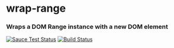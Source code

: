 wrap-range
==========
### Wraps a DOM Range instance with a new DOM element
[![Sauce Test Status](https://saucelabs.com/browser-matrix/wrap-range.svg)](https://saucelabs.com/u/wrap-range)
[![Build Status](https://travis-ci.org/webmodules/wrap-range.svg?branch=master)](https://travis-ci.org/webmodules/wrap-range)
